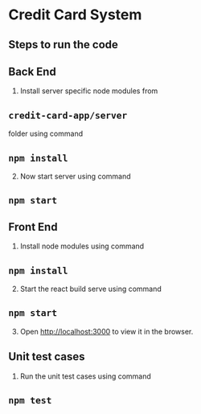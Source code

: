 # Credit Card System

## Steps to run the code

## Back End
1. Install server specific node modules from
## `credit-card-app/server` 
folder using command
## `npm install`
2. Now start server using command
## `npm start`

## Front End
1. Install node modules using command 
## `npm install`
2. Start the react build serve using command
## `npm start`
3. Open [http://localhost:3000](http://localhost:3000) to view it in the browser.

## Unit test cases

1. Run the unit test cases using command 
## `npm test`


